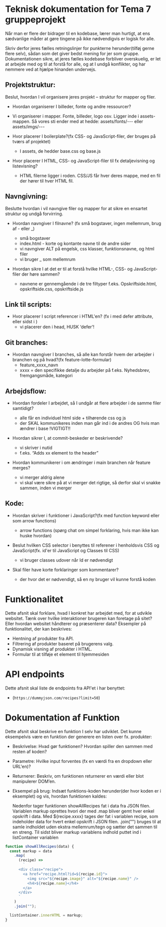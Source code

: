 # Teknisk dokumentation for Tema 7 gruppeprojekt

Når man er flere der bidrager til en kodebase, lærer man hurtigt, at ens sædvanlige måder at gøre tingene på ikke nødvendigvis er logisk for alle.

Skriv derfor jeres fælles retningslinjer for punkterne herunder(tilføj gerne flere selv), sådan som det giver bedst mening for jer som gruppe. Dokumentationen sikre, at jeres fælles kodebase forbliver overskuelig, er let at arbejde med og til at forstå for alle, og at I undgå konflikter, og har nemmere ved at hjælpe hinanden undervejs.

## Projektstruktur:

Beslut, hvordan I vil organisere jeres projekt – struktur for mapper og filer.

- Hvordan organiserer I billeder, fonte og andre ressourcer?
- Vi organiserer i mapper. Fonte, billeder, logo osv. Ligger inde i assets-mappen. Så vores sti ender med at hedde: assets/fonts/--- eller assets/imgs/---

- Hvor placerer I boilerplate?(fx CSS- og JavaScript-filer, der bruges på tværs af projektet)

  - I assets, de hedder base.css og base.js

- Hvor placerer I HTML, CSS- og JavaScript-filer til fx detaljevisning og listevisning?
  - HTML filerne ligger i roden. CSS/JS får hver deres mappe, med en fil der hører til hver HTML fil.

## Navngivning:

Beslutte hvordan i vil navngive filer og mapper for at sikre en ensartet struktur og undgå forvirring.

- Hvordan navngiver I filnavne? (fx små bogstaver, ingen mellemrum, brug af - eller \_)

  - små bogstaver
  - index.html - korte og kontante navne til de andre sider
  - vi navngiver ALT på engelsk, css klasser, funktionsnavne, og html filer
  - vi bruger \_ som mellemrum

- Hvordan sikre I at det er til at forstå hvilke HTML-, CSS- og JavaScript-filer der høre sammen?
  - navnene er gennemgående i de tre filtyper f.eks. Opskriftside.html, opskriftside.css, opskriftside.js

## Link til scripts:

- Hvor placerer I script referencer i HTML'en? (fx i <head> med defer attribute, eller sidst i <body>)
  - vi placerer den i head, HUSK ‘defer’!

## Git branches:

- Hvordan navngiver I branches, så alle kan forstår hvem der arbejder i branchen og på hvad?(fx feature-lotte-formular)
  - feature_xxxx_navn
  - xxxx = den specifikke detalje du arbejder på f.eks. Nyhedsbrev, fremgangsmåde, kategori

## Arbejdsflow:

- Hvordan fordeler I arbejdet, så I undgår at flere arbejder i de samme filer samtidigt?

  - alle får en individuel html side + tilhørende css og js
  - der SKAL kommunikeres inden man går ind i de andres OG hvis man ændrer i base !VIGTIGT!!

- Hvordan sikrer I, at commit-beskeder er beskrivende?

  - vi skriver i nutid
  - f.eks. “Adds xx element to the header”

- Hvordan kommunikerer i om ændringer i main branchen når feature merges?
  - vi merger aldrig alene
  - vi skal være sikre på at vi merger det rigtige, så derfor skal vi snakke sammen, inden vi merger

## Kode:

- Hvordan skriver i funktioner i JavaScript?(fx med function keyword eller som arrow functions)

  - arrow functions (spørg chat om simpel forklaring, hvis man ikke kan huske hvordan)

- Beslut hvilken CSS selector i benyttes til referener i henholdsvis CSS og JavaScript(fx. id'er til JavaScript og Classes til CSS)

  - vi bruger classes udover når Id er nødvendigt

- Skal filer have korte forklaringer som kommentarer?
  - der hvor det er nødvendigt, så en ny bruger vil kunne forstå koden

# Funktionalitet

Dette afsnit skal forklare, hvad I konkret har arbejdet med, for at udvikle websitet. Tænk over hvilke interaktioner brugeren kan foretage på sitet? Eller hvordan websitet håndterer og præsenterer data? Eksempler på funktionalitet, der kan beskrives:

- Hentning af produkter fra API.
- Filtrering af produkter baseret på brugerens valg.
- Dynamisk visning af produkter i HTML.
- Formular til at tilføje et element til hjemmesiden

# API endpoints

Dette afsnit skal liste de endpoints fra API'et i har benyttet:

- (`https://dummyjson.com/recipes?limit=50`)

# Dokumentation af Funktion

Dette afsnit skal beskrive en funktion I selv har udviklet. Det kunne eksempelvis være en funktion der generere en listen over fx. produkter:

- Beskrivelse: Hvad gør funktionen? Hvordan spiller den sammen med resten af koden?
- Parametre: Hvilke input forventes (fx en værdi fra en dropdown eller URL'en)?
- Returnerer: Beskriv, om funktionen returnerer en værdi eller blot manipulerer DOM’en.
- Eksempel på brug: Indsæt funktions-koden herunder(der hvor koden er i eksemplet) og vis, hvordan funktionen kaldes:

  Nedenfor tager funktionen showAllRecipes fat i data fra JSON filen. Variablen markup oprettes hvori der med .map bliver gemt hver enkel opskrift i data. Med ${recipe.xxxx} tages der fat i variablen recipe, som indeholder data for hvert enkel opskrift i JSON filen. .join("") bruges til at samle indholdet uden ekstra mellemrum/tegn og sætter det sammen til en streng. Til sidst bliver markup variablens indhold puttet ind i listContainer variablen

```javascript
function showAllRecipes(data) {
  const markup = data
    .map(
      (recipe) =>
        `
      <div class="recipe">
        <a href="recipe.html?id=${recipe.id}">
          <img src="${recipe.image}" alt="${recipe.name}" />
          <h4>${recipe.name}</h4>
        </a>
      </div>
      `
    )
    .join("");

  listContainer.innerHTML = markup;
}
```
